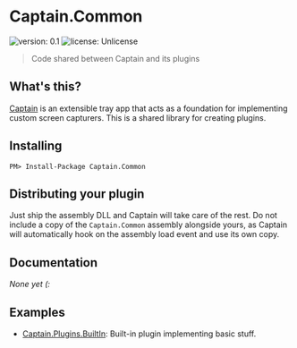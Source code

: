﻿# Captain.Common
![version: 0.1](https://img.shields.io/badge/version-0.1.0.0-blue.svg)
![license: Unlicense](https://img.shields.io/badge/license-Unlicense-brightgreen.svg)
> Code shared between Captain and its plugins

## What's this?
[Captain](https://github.com/CaptainApp) is an extensible tray app that acts as a foundation for implementing
custom screen capturers. This is a shared library for creating plugins.

## Installing
```
PM> Install-Package Captain.Common
```

## Distributing your plugin
Just ship the assembly DLL and Captain will take care of the rest. Do not include a copy of the `Captain.Common`
assembly alongside yours, as Captain will automatically hook on the assembly load event and use its own copy.

## Documentation
_None yet (:_

## Examples
- [Captain.Plugins.BuiltIn](https://github.com/CaptainApp/Captain.Plugins.BuiltIn): Built-in plugin implementing basic
  stuff.